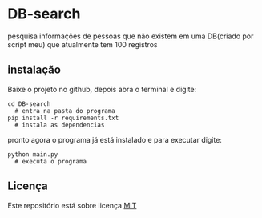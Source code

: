 # DB-search
pesquisa informações de pessoas que não existem em uma DB(criado por script meu) que atualmente tem 100 registros

## instalação
Baixe o projeto no github, depois abra o terminal e digite:
```
cd DB-search
  # entra na pasta do programa
pip install -r requirements.txt
  # instala as dependencias
```
pronto agora o programa já está instalado e para executar digite:
```
python main.py
  # executa o programa
```

## Licença
Este repositório está sobre licença [MIT](LICENSE)
